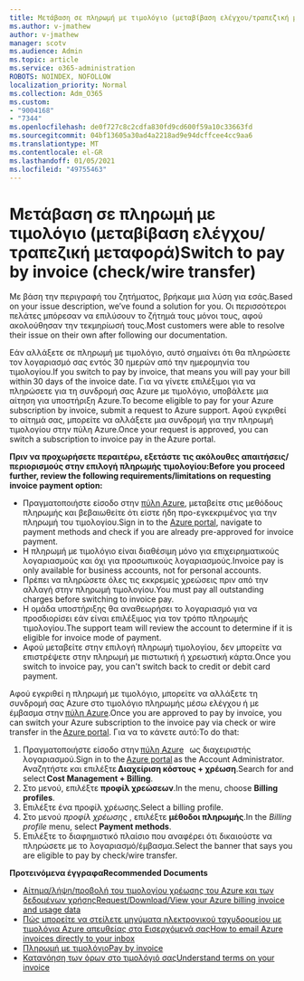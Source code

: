 ```yaml
---
title: Μετάβαση σε πληρωμή με τιμολόγιο (μεταβίβαση ελέγχου/τραπεζική μεταφορά)
ms.author: v-jmathew
author: v-jmathew
manager: scotv
ms.audience: Admin
ms.topic: article
ms.service: o365-administration
ROBOTS: NOINDEX, NOFOLLOW
localization_priority: Normal
ms.collection: Adm_O365
ms.custom:
- "9004168"
- "7344"
ms.openlocfilehash: de0f727c8c2cdfa830fd9cd600f59a10c33663fd
ms.sourcegitcommit: 04bf13605a30ad4a2218ad9e94dcffcee4cc9aa6
ms.translationtype: MT
ms.contentlocale: el-GR
ms.lasthandoff: 01/05/2021
ms.locfileid: "49755463"
---
```

# <a name="switch-to-pay-by-invoice-checkwire-transfer"></a><span data-ttu-id="d3e6d-102">Μετάβαση σε πληρωμή με τιμολόγιο (μεταβίβαση ελέγχου/τραπεζική μεταφορά)</span><span class="sxs-lookup"><span data-stu-id="d3e6d-102">Switch to pay by invoice (check/wire transfer)</span></span>

<span data-ttu-id="d3e6d-103">Με βάση την περιγραφή του ζητήματος, βρήκαμε μια λύση για εσάς.</span><span class="sxs-lookup"><span data-stu-id="d3e6d-103">Based on your issue description, we’ve found a solution for you.</span></span> <span data-ttu-id="d3e6d-104">Οι περισσότεροι πελάτες μπόρεσαν να επιλύσουν το ζήτημά τους μόνοι τους, αφού ακολούθησαν την τεκμηρίωσή τους.</span><span class="sxs-lookup"><span data-stu-id="d3e6d-104">Most customers were able to resolve their issue on their own after following our documentation.</span></span>

<span data-ttu-id="d3e6d-105">Εάν αλλάξετε σε πληρωμή με τιμολόγιο, αυτό σημαίνει ότι θα πληρώσετε τον λογαριασμό σας εντός 30 ημερών από την ημερομηνία του τιμολογίου.</span><span class="sxs-lookup"><span data-stu-id="d3e6d-105">If you switch to pay by invoice, that means you will pay your bill within 30 days of the invoice date.</span></span> <span data-ttu-id="d3e6d-106">Για να γίνετε επιλέξιμοι για να πληρώσετε για τη συνδρομή σας Azure με τιμολόγιο, υποβάλετε μια αίτηση για υποστήριξη Azure.</span><span class="sxs-lookup"><span data-stu-id="d3e6d-106">To become eligible to pay for your Azure subscription by invoice, submit a request to Azure support.</span></span> <span data-ttu-id="d3e6d-107">Αφού εγκριθεί το αίτημά σας, μπορείτε να αλλάξετε μια συνδρομή για την πληρωμή τιμολογίου στην πύλη Azure.</span><span class="sxs-lookup"><span data-stu-id="d3e6d-107">Once your request is approved, you can switch a subscription to invoice pay in the Azure portal.</span></span>

<span data-ttu-id="d3e6d-108">**Πριν να προχωρήσετε περαιτέρω, εξετάστε τις ακόλουθες απαιτήσεις/περιορισμούς στην επιλογή πληρωμής τιμολογίου:**</span><span class="sxs-lookup"><span data-stu-id="d3e6d-108">**Before you proceed further, review the following requirements/limitations on requesting invoice payment option:**</span></span>

- <span data-ttu-id="d3e6d-109">Πραγματοποιήστε είσοδο στην [πύλη Azure](https://portal.azure.com/), μεταβείτε στις μεθόδους πληρωμής και βεβαιωθείτε ότι είστε ήδη προ-εγκεκριμένος για την πληρωμή του τιμολογίου.</span><span class="sxs-lookup"><span data-stu-id="d3e6d-109">Sign in to the [Azure portal](https://portal.azure.com/), navigate to payment methods and check if you are already pre-approved for invoice payment.</span></span>
- <span data-ttu-id="d3e6d-110">Η πληρωμή με τιμολόγιο είναι διαθέσιμη μόνο για επιχειρηματικούς λογαριασμούς και όχι για προσωπικούς λογαριασμούς.</span><span class="sxs-lookup"><span data-stu-id="d3e6d-110">Invoice pay is only available for business accounts, not for personal accounts.</span></span>
- <span data-ttu-id="d3e6d-111">Πρέπει να πληρώσετε όλες τις εκκρεμείς χρεώσεις πριν από την αλλαγή στην πληρωμή τιμολογίου.</span><span class="sxs-lookup"><span data-stu-id="d3e6d-111">You must pay all outstanding charges before switching to invoice pay.</span></span>
- <span data-ttu-id="d3e6d-112">Η ομάδα υποστήριξης θα αναθεωρήσει το λογαριασμό για να προσδιορίσει εάν είναι επιλέξιμος για τον τρόπο πληρωμής τιμολογίου.</span><span class="sxs-lookup"><span data-stu-id="d3e6d-112">The support team will review the account to determine if it is eligible for invoice mode of payment.</span></span>
- <span data-ttu-id="d3e6d-113">Αφού μεταβείτε στην επιλογή πληρωμή τιμολογίου, δεν μπορείτε να επιστρέψετε στην πληρωμή με πιστωτική ή χρεωστική κάρτα.</span><span class="sxs-lookup"><span data-stu-id="d3e6d-113">Once you switch to invoice pay, you can't switch back to credit or debit card payment.</span></span>

<span data-ttu-id="d3e6d-114">Αφού εγκριθεί η πληρωμή με τιμολόγιο, μπορείτε να αλλάξετε τη συνδρομή σας Azure στο τιμολόγιο πληρωμής μέσω ελέγχου ή με έμβασμα στην [πύλη Azure](https://portal.azure.com/).</span><span class="sxs-lookup"><span data-stu-id="d3e6d-114">Once you are approved to pay by invoice, you can switch your Azure subscription to the invoice pay via check or wire transfer in the [Azure portal](https://portal.azure.com/).</span></span>
<span data-ttu-id="d3e6d-115">Για να το κάνετε αυτό:</span><span class="sxs-lookup"><span data-stu-id="d3e6d-115">To do that:</span></span>

1. <span data-ttu-id="d3e6d-116">Πραγματοποιήστε είσοδο στην [πύλη Azure](https://portal.azure.com/)   ως διαχειριστής λογαριασμού.</span><span class="sxs-lookup"><span data-stu-id="d3e6d-116">Sign in to the [Azure portal](https://portal.azure.com/) as the Account Administrator.</span></span> <span data-ttu-id="d3e6d-117">Αναζητήστε και επιλέξτε **Διαχείριση κόστους + χρέωση**.</span><span class="sxs-lookup"><span data-stu-id="d3e6d-117">Search for and select **Cost Management + Billing**.</span></span>
2. <span data-ttu-id="d3e6d-118">Στο μενού, επιλέξτε **προφίλ χρεώσεων**.</span><span class="sxs-lookup"><span data-stu-id="d3e6d-118">In the menu, choose **Billing profiles**.</span></span>
3. <span data-ttu-id="d3e6d-119">Επιλέξτε ένα προφίλ χρέωσης.</span><span class="sxs-lookup"><span data-stu-id="d3e6d-119">Select a billing profile.</span></span>
4. <span data-ttu-id="d3e6d-120">Στο μενού *προφίλ χρέωσης* , επιλέξτε **μέθοδοι πληρωμής**.</span><span class="sxs-lookup"><span data-stu-id="d3e6d-120">In the *Billing profile* menu, select **Payment methods**.</span></span>
5. <span data-ttu-id="d3e6d-121">Επιλέξτε το διαφημιστικό πλαίσιο που αναφέρει ότι δικαιούστε να πληρώσετε με το λογαριασμό/έμβασμα.</span><span class="sxs-lookup"><span data-stu-id="d3e6d-121">Select the banner that says you are eligible to pay by check/wire transfer.</span></span>

<span data-ttu-id="d3e6d-122">**Προτεινόμενα έγγραφα**</span><span class="sxs-lookup"><span data-stu-id="d3e6d-122">**Recommended Documents**</span></span>

- [<span data-ttu-id="d3e6d-123">Αίτημα/λήψη/προβολή του τιμολογίου χρέωσης του Azure και των δεδομένων χρήσης</span><span class="sxs-lookup"><span data-stu-id="d3e6d-123">Request/Download/View your Azure billing invoice and usage data</span></span>](https://docs.microsoft.com/azure/billing/billing-download-azure-invoice-daily-usage-date)
- [<span data-ttu-id="d3e6d-124">Πώς μπορείτε να στείλετε μηνύματα ηλεκτρονικού ταχυδρομείου με τιμολόγια Azure απευθείας στα Εισερχόμενά σας</span><span class="sxs-lookup"><span data-stu-id="d3e6d-124">How to email Azure invoices directly to your inbox</span></span>](https://docs.microsoft.com/azure/billing/billing-download-azure-invoice-daily-usage-date)
- [<span data-ttu-id="d3e6d-125">Πληρωμή με τιμολόγιο</span><span class="sxs-lookup"><span data-stu-id="d3e6d-125">Pay by invoice</span></span>](https://docs.microsoft.com/azure/billing/billing-how-to-pay-by-invoice)
- [<span data-ttu-id="d3e6d-126">Κατανόηση των όρων στο τιμολόγιό σας</span><span class="sxs-lookup"><span data-stu-id="d3e6d-126">Understand terms on your invoice</span></span>](https://docs.microsoft.com/azure/billing/billing-understand-your-invoice)
